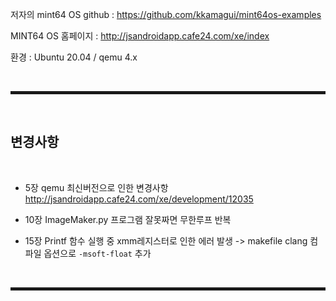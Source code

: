 저자의 mint64 OS github : https://github.com/kkamagui/mint64os-examples

MINT64 OS 홈페이지 : http://jsandroidapp.cafe24.com/xe/index

환경 : Ubuntu 20.04 / qemu 4.x

<br>
<hr style="border: 2px solid;">
<br>

## 변경사항

<br>

+ 5장 qemu 최신버전으로 인한 변경사항 http://jsandroidapp.cafe24.com/xe/development/12035

+ 10장 ImageMaker.py 프로그램 잘못짜면 무한루프 반복

+ 15장 Printf 함수 실행 중 xmm레지스터로 인한 에러 발생 -> makefile clang 컴파일 옵션으로 ```-msoft-float``` 추가


<br>
<hr style="border: 2px solid;">
<br>
